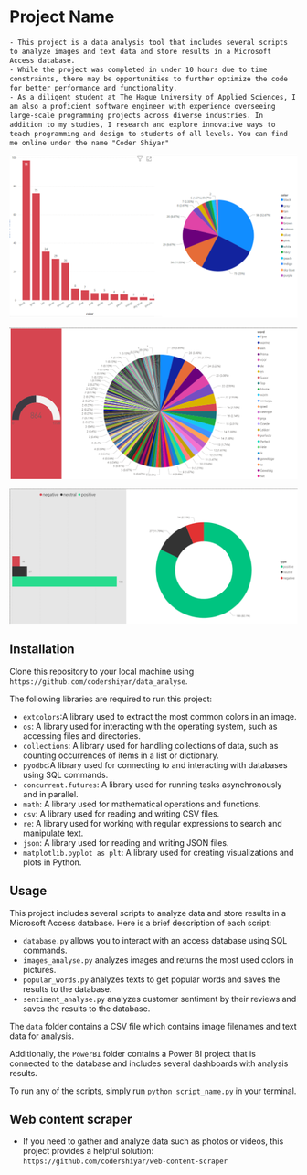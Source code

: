 # Project Name

    - This project is a data analysis tool that includes several scripts to analyze images and text data and store results in a Microsoft Access database.
    - While the project was completed in under 10 hours due to time constraints, there may be opportunities to further optimize the code for better performance and functionality.
    - As a diligent student at The Hague University of Applied Sciences, I am also a proficient software engineer with experience overseeing large-scale programming projects across diverse industries. In addition to my studies, I research and explore innovative ways to teach programming and design to students of all levels. You can find me online under the name "Coder Shiyar"

![Dashboard of Image Analysis Results](./dashboards_example/result_analysis_images.png)

![Dashboard of words Analysis Results](./dashboards_example/result_analysis_words.png)

![Dashboard of Sentiments Analysis Results](./dashboards_example/result_sentiments_analyse.png)


## Installation

Clone this repository to your local machine using `https://github.com/codershiyar/data_analyse`.

The following libraries are required to run this project:
- `extcolors`:A library used to extract the most common colors in an image.
- `os`: A library used for interacting with the operating system, such as accessing files and directories.
- `collections`: A library used for handling collections of data, such as counting occurrences of items in a list or dictionary.
- `pyodbc`:A library used for connecting to and interacting with databases using SQL commands.
- `concurrent.futures`: A library used for running tasks asynchronously and in parallel.
- `math`: A library used for mathematical operations and functions.
- `csv`: A library used for reading and writing CSV files.
- `re`: A library used for working with regular expressions to search and manipulate text.
- `json`: A library used for reading and writing JSON files.
- `matplotlib.pyplot as plt`: A library used for creating visualizations and plots in Python.

## Usage

This project includes several scripts to analyze data and store results in a Microsoft Access database. Here is a brief description of each script:

- `database.py` allows you to interact with an access database using SQL commands.
- `images_analyse.py` analyzes images and returns the most used colors in pictures.
- `popular_words.py` analyzes texts to get popular words and saves the results to the database.
- `sentiment_analyse.py` analyzes customer sentiment by their reviews and saves the results to the database.

The `data` folder contains a CSV file which contains image filenames and text data for analysis.

Additionally, the `PowerBI` folder contains a Power BI project that is connected to the database and includes several dashboards with analysis results.

To run any of the scripts, simply run `python script_name.py` in your terminal.


## Web content scraper
- If you need to gather and analyze data such as photos or videos, this project provides a helpful solution: `https://github.com/codershiyar/web-content-scraper`
